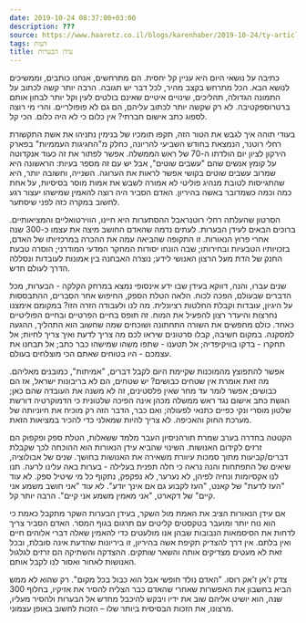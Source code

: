 ```yaml
---
date: 2019-10-24 08:37:00+03:00
description: ???
source: https://www.haaretz.co.il/blogs/karenhaber/2019-10-24/ty-article/0000017f-f900-d460-afff-fb665b9b0000
tags: דעות
title: עידן הבערות
---
```


כתיבה על נושאי היום היא עניין קל יחסית. הם מתרחשים, אנחנו כותבים, וממשיכים לנושא הבא. הכל מתרחש בקצב מהיר, לכל דבר יש תגובה. הרבה יותר קשה לכתוב על התמונה הגדולה, תהליכים, שינויים איטיים שאינם בולטים לעין וקל יותר לבחון אותם ברטרוספקטיבה. לא רק שקשה יותר לכתוב עליהם, הם גם לא פופולריים. והרי מי רוצה לספוג כתב אישום חברתי? אין כלום כי לא היה כלום. הכי קל.

בעודי תוהה איך לגבש את הטור הזה, תקפו תומכיו של בנימין נתניהו את אשת התקשורת רחלי רוטנר, הנמצאת בחודש השביעי להריונה, כחלק מ"החגיגות העממיות" בפארק הירקון לציון יום הולדתו ה-70 של ראש הממשלה. אפשר לפתור את זה כעוד אנקדוטה על קומץ אנשים שהם "עשבים שוטים", אבל יש עם זה מספר בעיות: הראשונה היא שמרוב עשבים שוטים בקושי אפשר לראות את הערוגה. השנייה, וחשובה יותר, היא שהתגייסות לטובת מנהיג פוליטי לא אמורה לשבש את אמות מוסר בסיסיות, על אחת כמה וכמה כשמדובר באשה בהיריון. האדם הסביר היה רוצה להאמין שמישהו יעצור רגע לחשוב במקרה כזה לפני שיסתער.

הסרטון שהעלתה רחלי רוטנראבל ההסתערות היא חיינו, הווירטואליים והמציאותיים. ברוכים הבאים לעידן הבערות. לעתים נדמה שהאדם החושב מיצה את עצמו כ-300 שנה אחרי פרוץ הנאורות. זו התקופה שהביאה עמה את ההכרה במרכזיותו של האדם, בזכויותיו הטבעיות ובחירותו; שבה הונחו יסודות המחקר המדעי המודרני; הוסרה טבעת החנק של הדת מעל הרצון האנושי לידע; נוצרה האבחנה בין אמונות לעובדות ונסללה הדרך לעולם חדש.

שנים עברו, והנה, דווקא בעידן שבו ידע אינסופי נמצא במרחק הקלקה - הבערות, מכל הדברים שבעולם, הפכה לכוח. הלאה הטלת הספק, החיפוש אחר הסברים, ההתבססות על היגיון, עובדות וקבלת החלטות רציונלית. מה לנו ולעבודה הזרה הזו? במקומם אימצנו נחרצות והיעדר רצון להפעיל את המוח. זה תופס בחיים הפרטיים ובחיים הפוליטיים כאחד. כולם מחפשים את השורה התחתונה ושוכחים שמה שחשוב הוא התהליך, ההגעה למסקנה. במקום חשיבה, קבלו סרטונים שיראו לכם מה צריך לדעת ואיך צריך לחיות; אל תחקרו - בדקו בוויקיפדיה; אל תטענו - שתפו משהו שמישהו כבר כתב; אל תבחנו את עצמכם - היו בטוחים שאתם הכי מוצלחים בעולם. 

אפשר להתפוצץ מהמוכנות שקיימת היום לקבל דברים, "אמיתות", כמובנים מאליהם. מה זאת אומרת אין שטחים כבושים? יש שטחים, הם לא בריבונות ישראל, אז הם כבושים; אפשר לומר עד מחר שאין פלסטינים, זה לא משנה את העובדה שהם כאן; הגשת כתב אישום נגד ראש ממשלה מכהן אינה הפיכה שלטונית כי הדמוקרטיה דורשת שלטון מוסרי ונקי כפיים כתנאי לפעולה; ואם כבר, הדבר הזה רק מוכיח את חיוניותה של מערכת החוק והאכיפה. לא צריך להיות שמאלני כדי להכיר במציאות הזאת.

הקטטה בחדרה בערב שמרת תורהניסיון העבר מלמד ששאלות, הטלת ספק ופקפוק הם זרזים לקידום האנושות. השינוי שהביא עידן הנאורות הוא ההוכחה לכך שקבלת דברים/קביעות מתוך סמכות עיוורת משאירה את האנושות בחושך. שנים של אבולוציה, שיאים של התפתחות והנה נראה כי חלה תפנית בעלילה - בערות באה עלינו לרעה. תנו לנו אקסיומות ונחיה לפיהן, לא נערער, לא נפקפק, נתקוף כל מי שיטיל ספק. לא עוד "העז לדעת" של קאנט, "העז לקבוע גם אם אינך יודע". לא עוד "אני חושב משמע אני קיים" של דקארט, "אני מאמין משמע אני קיים". הרבה יותר קל.

אם עידן הנאורות הציב את האמת מול השקר, בעידן הבערות השקר מתקבל כאמת כי הוא נוח יותר ומועבר בטקסטים קליטים עם תרגום בגוף המסר. האדם הסביר צריך לדחות את הסיסמאות הנבובות שבהן אנו מולעטים כדי להאמין שאלה דברי אלוהים חיים ואין בלתם. אין דרך להצדיק תקיפת אשה בהיריון, זו ביריונות שהדעת אינה סובלת, ובכל זאת לא מעטים מצדיקים אותה והשאר שותקים. ההצדקה והשתיקה הם זרזים לגלגול האנושות לאחור ואסור לנו לקבל אותם.

צדק ז'אן ז'אק רוסו. "האדם נולד חופשי אבל הוא כבול בכל מקום". רק שהוא לא ממש הביא בחשבון את האפשרות שאחרי שהאדם כבר הצליח להסיר את אזיקיו, בחלוף 300 שנה, הוא יושיט אליהם שוב את ידיו ויבקש להיכבל מחדש אל הבערות ולהסיר מעליו, מרצונו, את הזכות הבסיסית ביותר שלו – הזכות לחשוב באופן עצמוני.